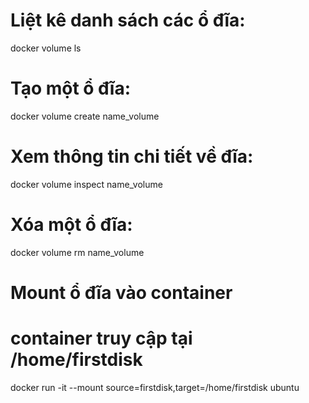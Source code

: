 # Liệt kê danh sách các ổ đĩa:
docker volume ls

# Tạo một ổ đĩa:
docker volume create name_volume

# Xem thông tin chi tiết về đĩa:
docker volume inspect name_volume

# Xóa một ổ đĩa:
docker volume rm name_volume

# Mount ổ đĩa vào container
# container truy cập tại /home/firstdisk

docker run -it --mount source=firstdisk,target=/home/firstdisk  ubuntu


